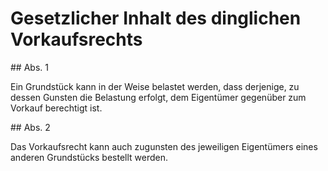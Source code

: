 # Gesetzlicher Inhalt des dinglichen Vorkaufsrechts



\#\# Abs. 1

 Ein Grundstück kann in der Weise belastet werden, dass derjenige, zu dessen Gunsten die Belastung erfolgt, dem Eigentümer gegenüber zum Vorkauf berechtigt ist.

\#\# Abs. 2

 Das Vorkaufsrecht kann auch zugunsten des jeweiligen Eigentümers eines anderen Grundstücks bestellt werden. 

